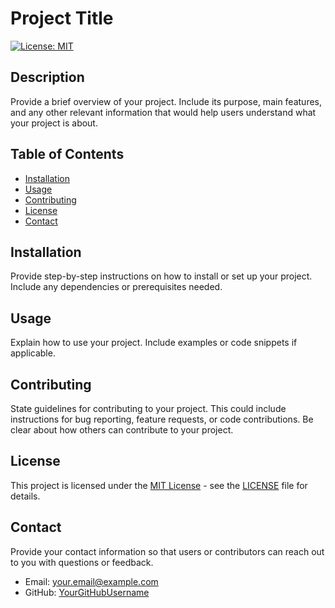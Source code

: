 # Project Title

[![License: MIT](https://img.shields.io/badge/License-MIT-blue.svg)](https://opensource.org/licenses/MIT)

## Description

Provide a brief overview of your project. Include its purpose, main features, and any other relevant information that would help users understand what your project is about.

## Table of Contents

- [Installation](#installation)
- [Usage](#usage)
- [Contributing](#contributing)
- [License](#license)
- [Contact](#contact)

## Installation

Provide step-by-step instructions on how to install or set up your project. Include any dependencies or prerequisites needed.

## Usage

Explain how to use your project. Include examples or code snippets if applicable.

## Contributing

State guidelines for contributing to your project. This could include instructions for bug reporting, feature requests, or code contributions. Be clear about how others can contribute to your project.

## License

This project is licensed under the [MIT License](https://opensource.org/licenses/MIT) - see the [LICENSE](LICENSE) file for details.

## Contact

Provide your contact information so that users or contributors can reach out to you with questions or feedback.

- Email: your.email@example.com
- GitHub: [YourGitHubUsername](https://github.com/YourGitHubUsername)
